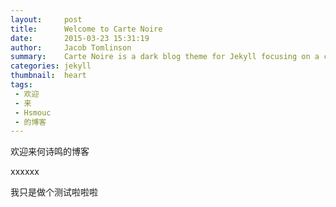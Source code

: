 ```yaml
---
layout:     post
title:      Welcome to Carte Noire
date:       2015-03-23 15:31:19
author:     Jacob Tomlinson
summary:    Carte Noire is a dark blog theme for Jekyll focusing on a clear reading experience.
categories: jekyll
thumbnail:  heart
tags:
 - 欢迎
 - 来
 - Hsmouc
 - 的博客
---
```


欢迎来何诗鸣的博客

xxxxxx

我只是做个测试啦啦啦
